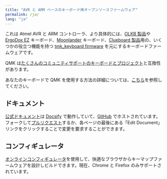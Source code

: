 ```yaml
---
title: "AVR と ARM ベースのキーボード用オープンソースファームウェア"
permalink: /ja/
lang: "ja"
---
```

これは Atmel AVR と ARM コントローラ、より具体的には、[OLKB 製品](http://olkb.com)や [ErgoDox EZ](http://www.ergodox-ez.com) キーボード、[Moonlander](https://www.zsa.io/moonlander/) キーボード、[Clueboard 製品](http://clueboard.co/)用の、いくつかの役立つ機能を持つ [tmk\_keyboard firmware](http://github.com/tmk/tmk_keyboard) を元にするキーボードファームウェアです。

QMK は[たくさんのコミュニティサポートのキーボードとプロジェクト](/keyboards/)と互換性があります。 

あなたのキーボードで QMK を使用する方法の詳細については、[こちら](/ja/powered/)を参照してください。

## ドキュメント

[公式ドキュメント](https://docs.qmk.fm)は [Docsify](https://docsify.js.org/) で動作していて、[GitHub](https://github.com/qmk/qmk_firmware/tree/master/docs) でホストされています。フォークして[プルリクエスト](https://github.com/qmk/qmk_firmware/pulls)するか、各ページの最後にある「Edit Document」リンクをクリックすることで変更を要求することができます。

## コンフィギュレータ

[オンラインコンフィギュレータ](https://config.qmk.fm)を使用して、快適なブラウザからキーマップファームウェアを設計しビルドできます。現在、Chrome と Firefox のみサポートされています。
